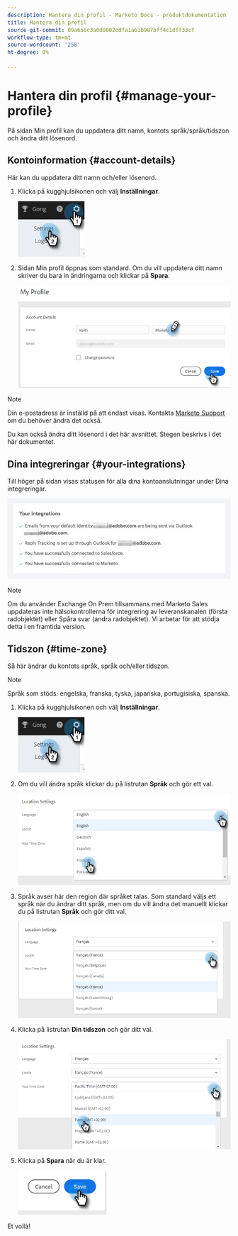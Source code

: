 ```yaml
---
description: Hantera din profil - Marketo Docs - produktdokumentation
title: Hantera din profil
source-git-commit: 09a656c3a0d0002edfa1a61b987bff4c1dff33cf
workflow-type: tm+mt
source-wordcount: '258'
ht-degree: 0%

---
```


# Hantera din profil {#manage-your-profile}

På sidan Min profil kan du uppdatera ditt namn, kontots språk/språk/tidszon och ändra ditt lösenord.

## Kontoinformation {#account-details}

Här kan du uppdatera ditt namn och/eller lösenord.

1. Klicka på kugghjulsikonen och välj **Inställningar**.

   ![](assets/manage-your-profile-1.png)

1. Sidan Min profil öppnas som standard. Om du vill uppdatera ditt namn skriver du bara in ändringarna och klickar på **Spara**.

   ![](assets/manage-your-profile-2.png)

>[!NOTE]
>
>Din e-postadress är inställd på att endast visas. Kontakta [Marketo Support](https://nation.marketo.com/t5/Support/ct-p/Support) om du behöver ändra det också.

Du kan också ändra ditt lösenord i det här avsnittet. Stegen beskrivs i det här dokumentet.

## Dina integreringar {#your-integrations}

Till höger på sidan visas statusen för alla dina kontoanslutningar under Dina integreringar.

![](assets/manage-your-profile-3.png)

>[!NOTE]
>
>Om du använder Exchange On Prem tillsammans med Marketo Sales uppdateras inte hälsokontrollerna för integrering av leveranskanalen (första radobjektet) eller Spåra svar (andra radobjektet). Vi arbetar för att stödja detta i en framtida version.

## Tidszon {#time-zone}

Så här ändrar du kontots språk, språk och/eller tidszon.

>[!NOTE]
>
>Språk som stöds: engelska, franska, tyska, japanska, portugisiska, spanska.

1. Klicka på kugghjulsikonen och välj **Inställningar**.

   ![](assets/manage-your-profile-4.png)

1. Om du vill ändra språk klickar du på listrutan **Språk** och gör ett val.

   ![](assets/manage-your-profile-5.png)

1. Språk avser här den region där språket talas. Som standard väljs ett språk när du ändrar ditt språk, men om du vill ändra det manuellt klickar du på listrutan **Språk** och gör ditt val.

   ![](assets/manage-your-profile-6.png)

1. Klicka på listrutan **Din tidszon** och gör ditt val.

   ![](assets/manage-your-profile-7.png)

1. Klicka på **Spara** när du är klar.

   ![](assets/manage-your-profile-8.png)

Et voilà!

